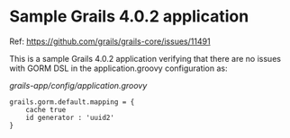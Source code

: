 # Sample Grails 4.0.2 application
Ref: https://github.com/grails/grails-core/issues/11491

This is a sample Grails 4.0.2 application verifying that there are no issues with GORM DSL in the application.groovy configuration as:

_grails-app/config/application.groovy_
```
grails.gorm.default.mapping = {
    cache true
    id generator : 'uuid2'
}

```
